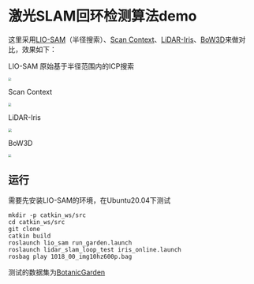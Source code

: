 # 激光SLAM回环检测算法demo

这里采用[LIO-SAM](https://github.com/TixiaoShan/LIO-SAM)（半径搜索）、[Scan Context](https://github.com/gisbi-kim/SC-LIO-SAM)、[LiDAR-Iris](https://github.com/JoestarK/LiDAR-Iris)、[BoW3D](https://github.com/YungeCui/BoW3D)来做对比，效果如下：

LIO-SAM 原始基于半径范围内的ICP搜索

<img src="./img/RS.png" style="zoom:40%;" />

Scan Context

<img src="./img/Scan Context.png" style="zoom:40%;" />

LiDAR-Iris

<img src="./img/LiDAR-Iris.png" style="zoom:45%;" />

BoW3D

<img src="./img/BoW3D.png" style="zoom:40%;" />



## 运行

需要先安装LIO-SAM的环境，在Ubuntu20.04下测试

~~~shell
mkdir -p catkin_ws/src
cd catkin_ws/src
git clone 
catkin build
roslaunch lio_sam run_garden.launch
roslaunch lidar_slam_loop_test iris_online.launch
rosbag play 1018_00_img10hz600p.bag
~~~

测试的数据集为[BotanicGarden](https://github.com/robot-pesg/BotanicGarden)